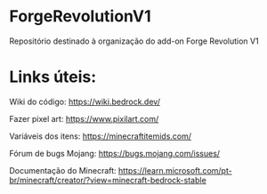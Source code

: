 # ForgeRevolutionV1
Repositório destinado à organização do add-on Forge Revolution V1

# Links úteis:

Wiki do código: https://wiki.bedrock.dev/

Fazer pixel art: https://www.pixilart.com/

Variáveis dos itens: https://minecraftitemids.com/

Fórum de bugs Mojang: https://bugs.mojang.com/issues/

Documentação do Minecraft: https://learn.microsoft.com/pt-br/minecraft/creator/?view=minecraft-bedrock-stable
